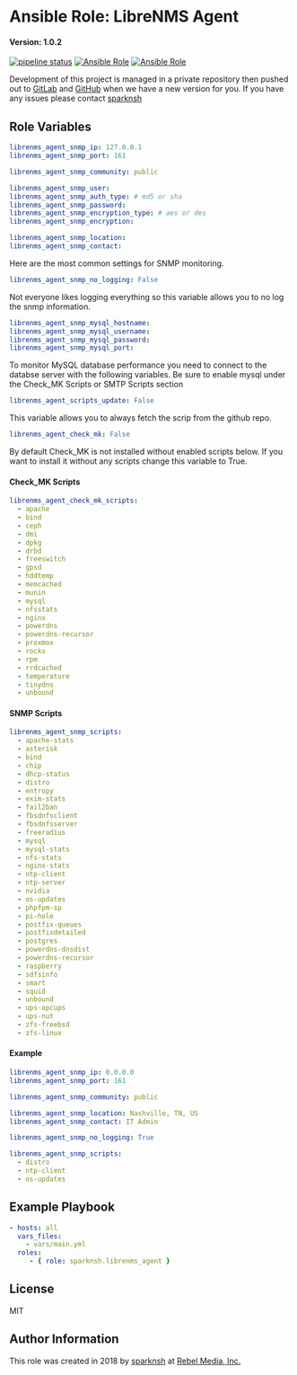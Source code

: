 # Ansible Role: LibreNMS Agent

#### Version: 1.0.2

[![pipeline status](https://gitlab.com/sparknsh/ansible-role-librenms-agent/badges/master/pipeline.svg)](https://gitlab.com/sparknsh/ansible-role-librenms-agent/commits/master)
[![Ansible Role](https://img.shields.io/ansible/role/30333.svg)](https://galaxy.ansible.com/sparknsh/librenms_agent)
[![Ansible Role](https://img.shields.io/ansible/role/d/30333.svg)](https://galaxy.ansible.com/sparknsh/librenms_agent)

Development of this project is managed in a private repository then pushed out to [GitLab](https://gitlab.com/sparknsh/ansible-role-librenms-agent) and [GitHub](https://github.com/sparknsh/ansible-role-librenms-agent) when we have a new version for you. If you have any issues please contact [sparknsh](https://www.sparknsh.com/contact?type=issue&name=ansible-role-librenms-agent)

## Role Variables

```yaml
librenms_agent_snmp_ip: 127.0.0.1
librenms_agent_snmp_port: 161

librenms_agent_snmp_community: public

librenms_agent_snmp_user:
librenms_agent_snmp_auth_type: # md5 or sha
librenms_agent_snmp_password:
librenms_agent_snmp_encryption_type: # aes or des
librenms_agent_snmp_encryption:

librenms_agent_snmp_location:
librenms_agent_snmp_contact:
```
Here are the most common settings for SNMP monitoring.

```yaml
librenms_agent_snmp_no_logging: False
```
Not everyone likes logging everything so this variable allows you to no log the snmp information.

```yaml
librenms_agent_snmp_mysql_hostname:
librenms_agent_snmp_mysql_username:
librenms_agent_snmp_mysql_password:
librenms_agent_snmp_mysql_port:
```
To monitor MySQL database performance you need to connect to the databse server with the following variables. Be sure to enable mysql under the Check_MK Scripts or SMTP Scripts section

```yaml
librenms_agent_scripts_update: False
```
This variable allows you to always fetch the scrip from the github repo.

```yaml
librenms_agent_check_mk: False
```
By default Check_MK is not installed without enabled scripts below. If you want to install it without any scripts change this variable to True.

#### Check_MK Scripts

```yaml
librenms_agent_check_mk_scripts:
  - apache
  - bind
  - ceph
  - dmi
  - dpkg
  - drbd
  - freeswitch
  - gpsd
  - hddtemp
  - memcached
  - munin
  - mysql
  - nfsstats
  - nginx
  - powerdns
  - powerdns-recursor
  - proxmox
  - rocks
  - rpm
  - rrdcached
  - temperature
  - tinydns
  - unbound
```

#### SNMP Scripts

```yaml
librenms_agent_snmp_scripts:
  - apache-stats
  - asterisk
  - bind
  - chip
  - dhcp-status
  - distro
  - entropy
  - exim-stats
  - fail2ban
  - fbsdnfsclient
  - fbsdnfsserver
  - freeradius
  - mysql
  - mysql-stats
  - nfs-stats
  - nginx-stats
  - ntp-client
  - ntp-server
  - nvidia
  - os-updates
  - phpfpm-sp
  - pi-hole
  - postfix-queues
  - postfixdetailed
  - postgres
  - powerdns-dnsdist
  - powerdns-recursor
  - raspberry
  - sdfsinfo
  - smart
  - squid
  - unbound
  - ups-apcups
  - ups-nut
  - zfs-freebsd
  - zfs-linux
```

#### Example

```yaml
librenms_agent_snmp_ip: 0.0.0.0
librenms_agent_snmp_port: 161

librenms_agent_snmp_community: public

librenms_agent_snmp_location: Nashville, TN, US
librenms_agent_snmp_contact: IT Admin

librenms_agent_snmp_no_logging: True

librenms_agent_snmp_scripts:
  - distro
  - ntp-client
  - os-updates
```

## Example Playbook

```yaml
- hosts: all
  vars_files:
    - vars/main.yml
  roles:
     - { role: sparknsh.librenms_agent }
```

## License

MIT

## Author Information

This role was created in 2018 by [sparknsh](https://www.sparknsh.com) at [Rebel Media, Inc.](https://www.rebelmedia.io/)
